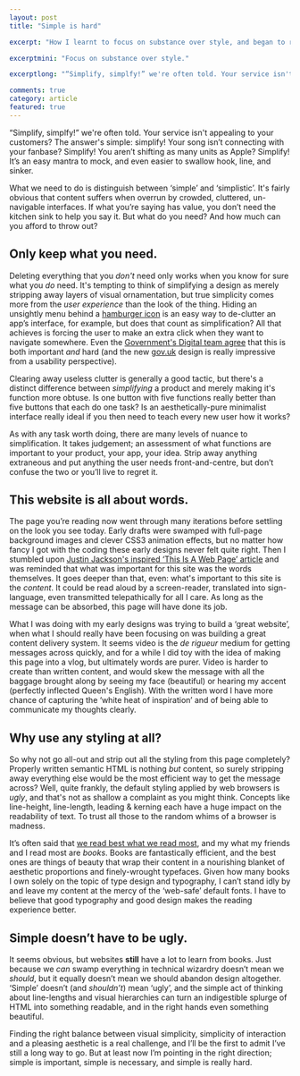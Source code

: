 ```yaml
---
layout: post
title: "Simple is hard"

excerpt: "How I learnt to focus on substance over style, and began to rethink my relationship with ‘good design’."

excerptmini: "Focus on substance over style."

excerptlong: "“Simplify, simplfy!” we're often told. Your service isn't appealing to your customers? The answer's simple: simplify! Your song isn’t connecting with your fanbase? Simplify! You aren’t shifting as many units as Apple? Simplify!"

comments: true
category: article
featured: true
---
```


“Simplify, simplfy!” we're often told. Your service isn't appealing to your customers? The answer's simple: simplify! Your song isn’t connecting with your fanbase? Simplify! You aren’t shifting as many units as Apple? Simplify! It’s an easy mantra to mock, and even easier to swallow hook, line, and sinker.

What we need to do is distinguish between ‘simple’ and ‘simplistic’. It's fairly obvious that content suffers when overrun by crowded, cluttered, un-navigable interfaces. If what you’re saying has value, you don’t need the kitchen sink to help you say it. But what do you need? And how much can you afford to throw out?

## Only keep what you need.

Deleting everything that you *don't* need only works when you know for sure what you *do* need. It's tempting to think of simplifying a design as merely stripping away layers of visual ornamentation, but true simplicity comes more from the *user experience* than the look of the thing. Hiding an unsightly menu behind a [hamburger icon](http://mobile.smashingmagazine.com/2012/10/08/the-semantic-responsive-design-navicon/) is an easy way to de-clutter an app’s interface, for example, but does that count as simplification? All that achieves is forcing the user to make an extra click when they want to navigate somewhere. Even the [Government's Digital team agree](http://100archive.com/now/doing-the-hard-work-to-make-it-simple) that this is both important *and* hard (and the new [gov.uk](http://www.gov.uk) design is really impressive from a usability perspective).

Clearing away useless clutter is generally a good tactic, but there's a distinct difference between *simplifying* a product and merely making it's function more obtuse. Is one button with five functions really better than five buttons that each do one task? Is an aesthetically-pure minimalist interface really ideal if you then need to teach every new user how it works?

As with any task worth doing, there are many levels of nuance to simplification. It takes judgement; an assessment of what functions are important to your product, your app, your idea. Strip away anything extraneous and put anything the user needs front-and-centre, but don’t confuse the two or you’ll live to regret it.

## This website is all about words.

The page you’re reading now went through many iterations before settling on the look you see today. Early drafts were swamped with full-page background images and clever CSS3 animation effects, but no matter how fancy I got with the coding these early designs never felt quite right. Then I stumbled upon [Justin Jackson's inspired ‘This Is A Web Page’ article](http://justinjackson.ca/words.html) and was reminded that what was important for this site was the words themselves. It goes deeper than that, even: what's important to this site is the *content*. It could be read aloud by a screen-reader, translated into sign-language, even transmitted telepathically for all I care. As long as the message can be absorbed, this page will have done its job.

What I was doing with my early designs was trying to build a ‘great website’, when what I should really have been focusing on was building a great content delivery system. It seems video is the *de rigueur* medium for getting messages across quickly, and for a while I did toy with the idea of making this page into a vlog, but ultimately words are purer. Video is harder to create than written content, and would skew the message with all the baggage brought along by seeing my face (beautiful) or hearing my accent (perfectly inflected Queen's English). With the written word I have more chance of capturing the ‘white heat of inspiration’ and of being able to communicate my thoughts clearly.

## Why use any styling at all?

So why not go all-out and strip out all the styling from this page completely? Properly written semantic HTML is nothing *but* content, so surely stripping away everything else would be the most efficient way to get the message across? Well, quite frankly, the default styling applied by web browsers is *ugly*, and that's not as shallow a complaint as you might think. Concepts like line-height, line-length, leading & kerning each have a huge impact on the readability of text. To trust all those to the random whims of a browser is madness.

It’s often said that [we read best what we read most](http://alistapart.com/article/on-web-typography#section3), and my what my friends and I read most are *books*. Books are fantastically efficient, and the best ones are things of beauty that wrap their content in a nourishing blanket of aesthetic proportions and finely-wrought typefaces. Given how many books I own solely on the topic of type design and typography, I can’t stand idly by and leave my content at the mercy of the ‘web-safe’ default fonts. I have to believe that good typography and good design makes the reading experience better.

## Simple doesn’t have to be ugly.

It seems obvious, but websites **still** have a lot to learn from books. Just because we *can* swamp everything in technical wizardry doesn’t mean we *should*, but it equally doesn’t mean we should abandon design altogether. ‘Simple’ doesn’t (and *shouldn’t*) mean ‘ugly’, and the simple act of thinking about line-lengths and visual hierarchies can turn an indigestible splurge of HTML into something readable, and in the right hands even something beautiful.

Finding the right balance between visual simplicity, simplicity of interaction and a pleasing aesthetic is a real challenge, and I’ll be the first to admit I’ve still a long way to go. But at least now I’m pointing in the right direction; simple is important, simple is necessary, and simple is really hard.
